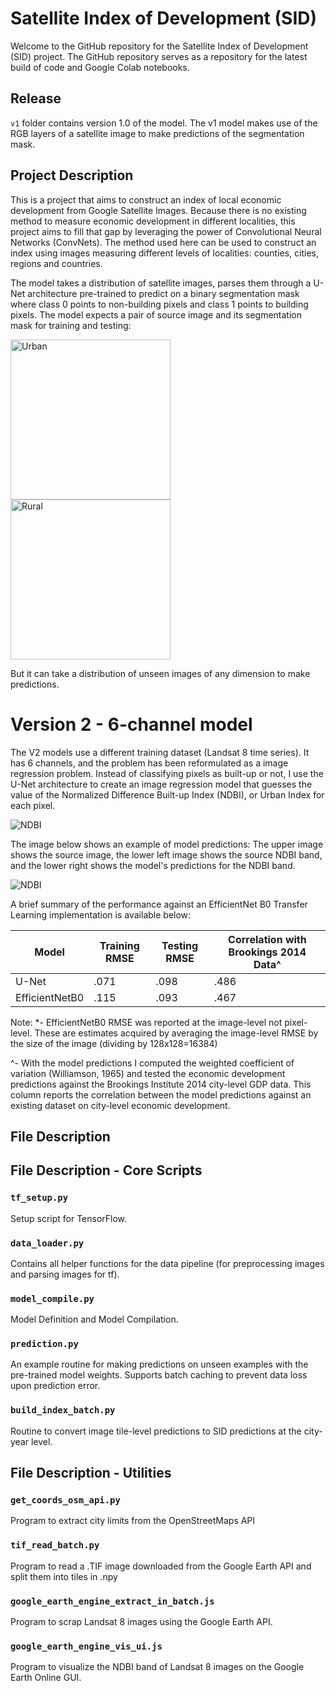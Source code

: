 # Satellite Index of Development (SID)

Welcome to the GitHub repository for the Satellite Index of Development (SID) project. The GitHub repository serves as a repository for the latest build of code and Google Colab notebooks.

## Release
`v1` folder contains version 1.0 of the model. The v1 model makes use of the RGB layers of a satellite image to make predictions of the segmentation mask.

## Project Description

This is a project that aims to construct an index of local economic development from Google Satellite Images. Because there is no existing method to measure economic development in different localities, this project aims to fill that gap by leveraging the power of Convolutional Neural Networks (ConvNets). The method used here can be used to construct an index using images measuring different levels of localities: counties, cities, regions and countries.

The model takes a distribution of satellite images, parses them through a U-Net architecture pre-trained to predict on a binary segmentation mask where class 0 points to non-building pixels and class 1 points to building pixels. The model expects a pair of source image and its segmentation mask for training and testing:

<img src="https://drive.google.com/uc?id=12NYztvcf0-WqEKkDSuhys19CF4BYJo7d" alt="Urban" width="256"/>

<img src="https://drive.google.com/uc?id=1VMBxH81uwqydFm4BS1yOdftRTwy00E4R" alt="Rural" width="256"/>

But it can take a distribution of unseen images of any dimension to make predictions.

# Version 2 - 6-channel model

The V2 models use a different training dataset (Landsat 8 time series). It has 6 channels, and the problem has been reformulated as a image regression problem. Instead of classifying pixels as built-up or not, I use the U-Net architecture to create an image regression model that guesses the value of the Normalized Difference Built-up Index (NDBI), or Urban Index for each pixel.

<img src="https://drive.google.com/uc?id=1buH_AyQ51jpy1qDKPtxHClv4alN0tD99" alt="NDBI"/>
                                                                                                 
The image below shows an example of model predictions: The upper image shows the source image, the lower left image shows the source NDBI band, and the lower right shows the model's predictions for the NDBI band.

<img src="https://drive.google.com/uc?id=1Qgoq4oKRoguSRmqZuAICT-x8Cn5jAVH5" alt="NDBI"/>

A brief summary of the performance against an EfficientNet B0 Transfer Learning implementation is available below:

| Model | Training RMSE | Testing RMSE | Correlation with Brookings 2014 Data^ |
| ----- | ------------- | ------------ | ------------------------------------ |
| U-Net | .071 | .098 | .486 |
| EfficientNetB0 | .115 | .093 | .467

Note: 
*- EfficientNetB0 RMSE was reported at the image-level not pixel-level. These are estimates acquired by averaging the image-level RMSE by the size of the image (dividing by 128x128=16384)

^- With the model predictions I computed the weighted coefficient of variation (Williamson, 1965) and tested the economic development predictions against the Brookings Institute 2014 city-level GDP data. This column reports the correlation between the model predictions against an existing dataset on city-level economic development.

## File Description

## File Description - Core Scripts

### `tf_setup.py`

Setup script for TensorFlow.

### `data_loader.py`

Contains all helper functions for the data pipeline (for preprocessing images and parsing images for tf).

### `model_compile.py`

Model Definition and Model Compilation.

### `prediction.py`

An example routine for making predictions on unseen examples with the pre-trained model weights. Supports batch caching to prevent data loss upon prediction error.

### `build_index_batch.py`

Routine to convert image tile-level predictions to SID predictions at the city-year level.

## File Description - Utilities

### `get_coords_osm_api.py`

Program to extract city limits from the OpenStreetMaps API

### `tif_read_batch.py`

Program to read a .TIF image downloaded from the Google Earth API and split them into tiles in .npy

### `google_earth_engine_extract_in_batch.js`

Program to scrap Landsat 8 images using the Google Earth API.

### `google_earth_engine_vis_ui.js`

Program to visualize the NDBI band of Landsat 8 images on the Google Earth Online GUI.



